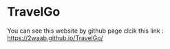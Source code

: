 # TravelGo
You can see this website by github page clcik this link :
https://2waab.github.io/TravelGo/

